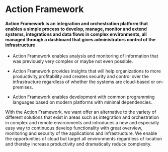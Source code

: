 # Action Framework #

#### Action Framework is an integration and orchestration platform that enables a simple process to develop, manage, monitor and extend systems, integrations and data flows in complex environments, all managed through a dashboard that gives administrators control of the infrastructure ####


* Action Framework enables analysis and monitoring of information that was previously very complex or maybe not even possible.


* Action Framework provides insights that will help organizations to more productivity,profitability and creates security and control over the infrastructure regardless of whether the systems are cloud-based or on-premises.


* Action Framework enables development with common programming languages based on modern platforms with minimal dependencies.



With the Action Framework, we want offer an alternative to the variety of different solutions that exist in areas such as integration and orchestration in complex and remote environments and introduces a new and especially easy way to continuous develop functionality with great overview, monitoring and security of the applications and infrastructure. We enable the opportunities of cloud but target all environments regardless of location and thereby increase productivity and dramatically reduce complexity.
